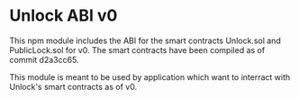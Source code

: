 # Unlock ABI v0

This npm module includes the ABI for the smart contracts Unlock.sol and PublicLock.sol for v0.
The smart contracts have been compiled as of commit d2a3cc65.

This module is meant to be used by application which want to interract with Unlock's smart contracts as of v0.
